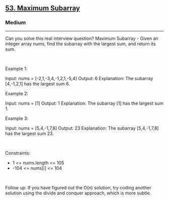<h2><a href="https://leetcode.com/problems/maximum-subarray/">53. Maximum Subarray</a></h2><h3>Medium</h3><hr>Can you solve this real interview question? Maximum Subarray - Given an integer array nums, find the subarray with the largest sum, and return its sum.

 

Example 1:


Input: nums = [-2,1,-3,4,-1,2,1,-5,4]
Output: 6
Explanation: The subarray [4,-1,2,1] has the largest sum 6.


Example 2:


Input: nums = [1]
Output: 1
Explanation: The subarray [1] has the largest sum 1.


Example 3:


Input: nums = [5,4,-1,7,8]
Output: 23
Explanation: The subarray [5,4,-1,7,8] has the largest sum 23.


 

Constraints:

 * 1 <= nums.length <= 105
 * -104 <= nums[i] <= 104

 

Follow up: If you have figured out the O(n) solution, try coding another solution using the divide and conquer approach, which is more subtle.